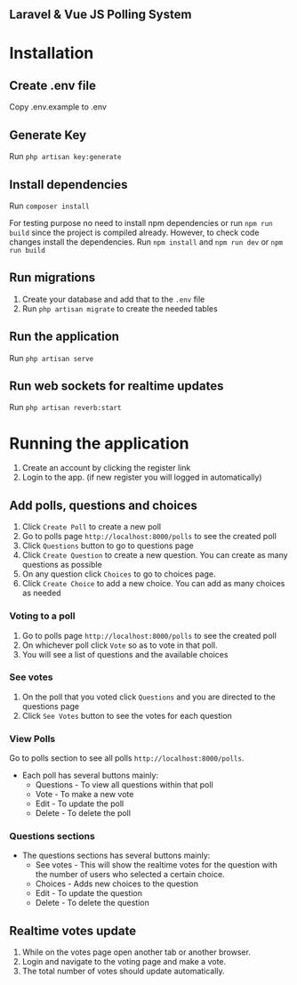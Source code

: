 ## Laravel & Vue JS Polling System

# Installation

## Create .env file
Copy .env.example to .env

## Generate Key
Run `php artisan key:generate`

## Install dependencies
Run `composer install`

For testing purpose no need to install npm dependencies or run `npm run build` since the project is compiled already.
However, to check code changes install the dependencies.
Run `npm install` and `npm run dev` or `npm run build`

## Run migrations
1. Create your database and add that to the `.env` file
2. Run `php artisan migrate` to create the needed tables

## Run the application
Run `php artisan serve`

## Run web sockets for realtime updates
Run `php artisan reverb:start`


# Running the application
1. Create an account by clicking the register link
2. Login to the app. (if new register you will logged in automatically)


## Add polls, questions and choices
1. Click `Create Poll` to create a new poll
2. Go to polls page `http://localhost:8000/polls` to see the created poll
3. Click `Questions` button to go to questions page
4. Click `Create Question` to create a new question. You can create as many questions as possible
5. On any question click `Choices` to go to choices page.
6. Click `Create Choice` to add a new choice. You can add as many choices as needed

### Voting to a poll
1. Go to polls page `http://localhost:8000/polls` to see the created poll
2. On whichever poll click `Vote` so as to vote in that poll.
3. You will see a list of questions and the available choices

### See votes
1. On the poll that you voted click `Questions` and you are directed to the questions page
2. Click `See Votes` button to see the votes for each question


### View Polls
Go to polls section to see all polls `http://localhost:8000/polls`.
- Each poll has several buttons mainly:
    - Questions - To view all questions within that poll
    - Vote - To make a new vote 
    - Edit - To update the poll
    - Delete - To delete the poll


### Questions sections
- The questions sections has several buttons mainly:
    - See votes - This will show the realtime votes for the question with the number of users who selected a certain choice.
    - Choices - Adds new choices to the question
    - Edit - To update the question
    - Delete - To delete the question


## Realtime votes update
1. While on the votes page open another tab or another browser.
2. Login and navigate to the voting page and make a vote.
3. The total number of votes should update automatically.

